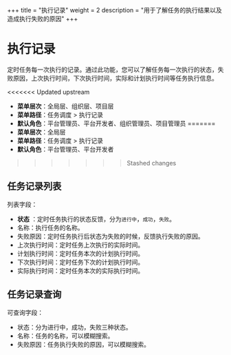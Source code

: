 +++
title = "执行记录"
weight = 2
description = "用于了解任务的执行结果以及造成执行失败的原因"
+++

# 执行记录

定时任务每一次执行的记录。通过此功能，您可以了解任务每一次执行的状态，失败原因，上次执行时间，下次执行时间，实际和计划执行时间等任务执行信息。

<<<<<<< Updated upstream
- **菜单层次**：全局层、组织层、项目层
- **菜单路径**：任务调度 > 执行记录
- **默认角色**：平台管理员、平台开发者、组织管理员、项目管理员
=======
- **菜单层次**：全局层
- **菜单路径**：任务调度 > 执行记录
- **默认角色**：平台管理员、平台开发者
>>>>>>> Stashed changes

## 任务记录列表

列表字段：

- **状态** ：定时任务执行的状态反馈，分为`进行中`，`成功`，`失败`。
- 名称：执行任务的名称。
- 失败原因：定时任务执行后状态为失败的时候，反馈执行失败的原因。
- 上次执行时间：定时任务上次执行的实际时间。
- 计划执行时间：定时任务本次的计划执行时间。
- 下次执行时间：定时任务下次的计划执行时间。
- 实际执行时间：定时任务本次的实际执行时间。


## 任务记录查询

可查询字段：

- 状态：分为进行中，成功，失败三种状态。
- 名称：任务的名称，可以模糊搜索。
- 失败原因：任务执行失败的原因，可以模糊搜索。